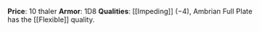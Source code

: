 **Price**: 10 thaler
**Armor**: 1D8
**Qualities**: [[Impeding]] (−4), Ambrian Full Plate has the [[Flexible]] quality.